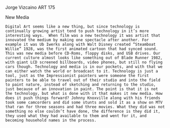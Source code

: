 
Jorge Vizcaino
ART 175

New Media


	Digital Art seems like a new thing, but since technology is continually growing artist tend to push technology in it’s more interesting ways.  When film was a new technology it was artist that innovated the medium by making one spectacle after another. For example it was Ub Iwerks along with Walt Disney created “Steamboat Willie” 1928, was the first animated cartoon that had synced sound. This was new media before CD-Roms, floppy disks, and USB drives. Our current culture almost looks like something out of Blade Runner 1982,  with giant LCD screened billboards, video phones, but still no flying cars though. Technology and media is in our pockets, and with that we can either watch the world or broadcast to it. Technology is just a tool, just as the Impressionist painters were someone the first painters to be able to travel out of their studio and into the field to paint nature, instead of sketching and returning to the studio, just because of an innovation in paint. The point is that it is not the technology, but what is done with it that makes it new media. How does it push things forward? Johnny Knoxville along with his friends took some camcorders and did some stunts and sold it as a show on MTV that ran for three seasons and had three movies. What they did was not something no else couldn’t have done, the difference is they did it, they used what they had available to them and went for it, and becoming household names in the process.  